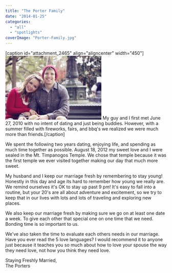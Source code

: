 ```yaml
---
title: "The Porter Family"
date: "2014-01-25"
categories: 
  - "all"
  - "spotlights"
coverImage: "Porter-Family.jpg"
---
```


\[caption id="attachment\_2465" align="aligncenter" width="450"\]![The Porter Family, newlywed advice, newlywed spotlight, newlywed advice, relationship help, relationship advice](/images/Porter-Family-300x199.jpg) My guy and I first met June 27, 2010 with no intent of dating and just being buddies. However, with a summer filled with fireworks, fairs, and bbq's we realized we were much more than friends.\[/caption\]

We spent the following two years dating, enjoying life, and spending as much time together as possible. August 18, 2012 my sweet love and I were sealed in the Mt. Timpanogos Temple. We chose that temple because it was the first temple we ever visited together making our day that much more sweet.

My husband and I keep our marriage fresh by remembering to stay young! Honestly in this day and age its hard to remember how young we really are. We remind ourselves it's OK to stay up past 9 pm! It's easy to fall into a routine, but your 20's are all about adventure and excitement, so we try to keep that in our lives with lots and lots of traveling and exploring new places.

We also keep our marriage fresh by making sure we go on at least one date a week. To give each other that special one on one time that we need. Bonding time is so important to us.

We've also taken the time to evaluate each others needs in our marriage. Have you ever read the 5 love languages? I would recommend it to anyone just because it teaches you so much about how to love your spouse the way they need love, not how you think they need love.

Staying Freshly Married,  
The Porters
